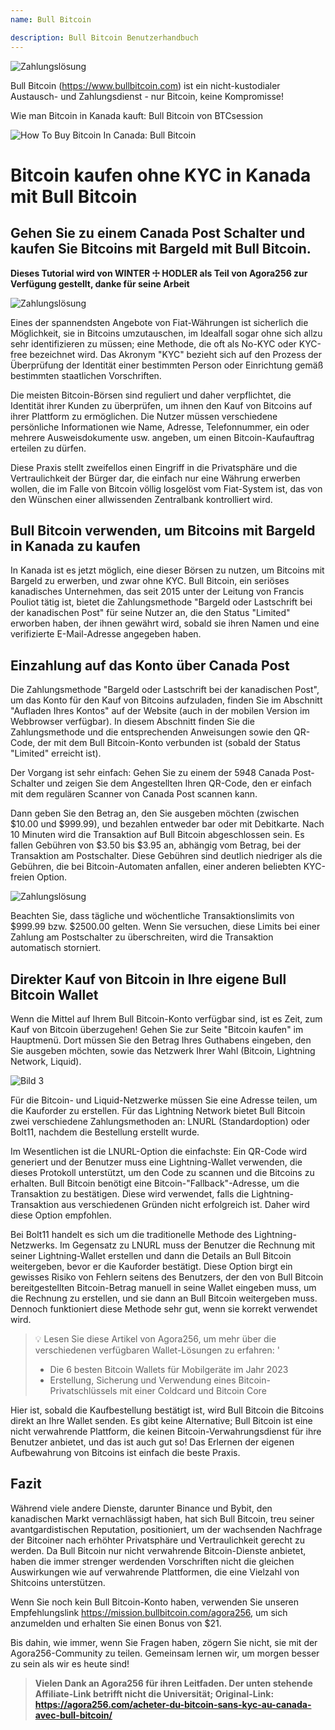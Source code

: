 ```yaml
---
name: Bull Bitcoin

description: Bull Bitcoin Benutzerhandbuch
---
```


![Zahlungslösung](assets/cover.jpeg)

Bull Bitcoin (https://www.bullbitcoin.com) ist ein nicht-kustodialer Austausch- und Zahlungsdienst - nur Bitcoin, keine Kompromisse!

Wie man Bitcoin in Kanada kauft: Bull Bitcoin von BTCsession

![How To Buy Bitcoin In Canada: Bull Bitcoin](https://youtu.be/aKs8bKwLjJQ)

# Bitcoin kaufen ohne KYC in Kanada mit Bull Bitcoin

## Gehen Sie zu einem Canada Post Schalter und kaufen Sie Bitcoins mit Bargeld mit Bull Bitcoin.

**Dieses Tutorial wird von WINTER ☩ HODLER als Teil von Agora256 zur Verfügung gestellt, danke für seine Arbeit**

![Zahlungslösung](assets/1.jpeg)

Eines der spannendsten Angebote von Fiat-Währungen ist sicherlich die Möglichkeit, sie in Bitcoins umzutauschen, im Idealfall sogar ohne sich allzu sehr identifizieren zu müssen; eine Methode, die oft als No-KYC oder KYC-free bezeichnet wird. Das Akronym "KYC" bezieht sich auf den Prozess der Überprüfung der Identität einer bestimmten Person oder Einrichtung gemäß bestimmten staatlichen Vorschriften.

Die meisten Bitcoin-Börsen sind reguliert und daher verpflichtet, die Identität ihrer Kunden zu überprüfen, um ihnen den Kauf von Bitcoins auf ihrer Plattform zu ermöglichen. Die Nutzer müssen verschiedene persönliche Informationen wie Name, Adresse, Telefonnummer, ein oder mehrere Ausweisdokumente usw. angeben, um einen Bitcoin-Kaufauftrag erteilen zu dürfen.

Diese Praxis stellt zweifellos einen Eingriff in die Privatsphäre und die Vertraulichkeit der Bürger dar, die einfach nur eine Währung erwerben wollen, die im Falle von Bitcoin völlig losgelöst vom Fiat-System ist, das von den Wünschen einer allwissenden Zentralbank kontrolliert wird.

## Bull Bitcoin verwenden, um Bitcoins mit Bargeld in Kanada zu kaufen

In Kanada ist es jetzt möglich, eine dieser Börsen zu nutzen, um Bitcoins mit Bargeld zu erwerben, und zwar ohne KYC. Bull Bitcoin, ein seriöses kanadisches Unternehmen, das seit 2015 unter der Leitung von Francis Pouliot tätig ist, bietet die Zahlungsmethode "Bargeld oder Lastschrift bei der kanadischen Post" für seine Nutzer an, die den Status "Limited" erworben haben, der ihnen gewährt wird, sobald sie ihren Namen und eine verifizierte E-Mail-Adresse angegeben haben.

## Einzahlung auf das Konto über Canada Post

Die Zahlungsmethode "Bargeld oder Lastschrift bei der kanadischen Post", um das Konto für den Kauf von Bitcoins aufzuladen, finden Sie im Abschnitt "Aufladen Ihres Kontos" auf der Website (auch in der mobilen Version im Webbrowser verfügbar). In diesem Abschnitt finden Sie die Zahlungsmethode und die entsprechenden Anweisungen sowie den QR-Code, der mit dem Bull Bitcoin-Konto verbunden ist (sobald der Status "Limited" erreicht ist).

Der Vorgang ist sehr einfach: Gehen Sie zu einem der 5948 Canada Post-Schalter und zeigen Sie dem Angestellten Ihren QR-Code, den er einfach mit dem regulären Scanner von Canada Post scannen kann.

Dann geben Sie den Betrag an, den Sie ausgeben möchten (zwischen $10.00 und $999.99), und bezahlen entweder bar oder mit Debitkarte. Nach 10 Minuten wird die Transaktion auf Bull Bitcoin abgeschlossen sein. Es fallen Gebühren von $3.50 bis $3.95 an, abhängig vom Betrag, bei der Transaktion am Postschalter. Diese Gebühren sind deutlich niedriger als die Gebühren, die bei Bitcoin-Automaten anfallen, einer anderen beliebten KYC-freien Option.

![Zahlungslösung](assets/2.jpeg)

Beachten Sie, dass tägliche und wöchentliche Transaktionslimits von $999.99 bzw. $2500.00 gelten. Wenn Sie versuchen, diese Limits bei einer Zahlung am Postschalter zu überschreiten, wird die Transaktion automatisch storniert.

## Direkter Kauf von Bitcoin in Ihre eigene Bull Bitcoin Wallet

Wenn die Mittel auf Ihrem Bull Bitcoin-Konto verfügbar sind, ist es Zeit, zum Kauf von Bitcoin überzugehen! Gehen Sie zur Seite "Bitcoin kaufen" im Hauptmenü. Dort müssen Sie den Betrag Ihres Guthabens eingeben, den Sie ausgeben möchten, sowie das Netzwerk Ihrer Wahl (Bitcoin, Lightning Network, Liquid).

![Bild 3](assets/3.jpeg)

Für die Bitcoin- und Liquid-Netzwerke müssen Sie eine Adresse teilen, um die Kauforder zu erstellen. Für das Lightning Network bietet Bull Bitcoin zwei verschiedene Zahlungsmethoden an: LNURL (Standardoption) oder Bolt11, nachdem die Bestellung erstellt wurde.

Im Wesentlichen ist die LNURL-Option die einfachste: Ein QR-Code wird generiert und der Benutzer muss eine Lightning-Wallet verwenden, die dieses Protokoll unterstützt, um den Code zu scannen und die Bitcoins zu erhalten. Bull Bitcoin benötigt eine Bitcoin-"Fallback"-Adresse, um die Transaktion zu bestätigen. Diese wird verwendet, falls die Lightning-Transaktion aus verschiedenen Gründen nicht erfolgreich ist. Daher wird diese Option empfohlen.

Bei Bolt11 handelt es sich um die traditionelle Methode des Lightning-Netzwerks. Im Gegensatz zu LNURL muss der Benutzer die Rechnung mit seiner Lightning-Wallet erstellen und dann die Details an Bull Bitcoin weitergeben, bevor er die Kauforder bestätigt. Diese Option birgt ein gewisses Risiko von Fehlern seitens des Benutzers, der den von Bull Bitcoin bereitgestellten Bitcoin-Betrag manuell in seine Wallet eingeben muss, um die Rechnung zu erstellen, und sie dann an Bull Bitcoin weitergeben muss. Dennoch funktioniert diese Methode sehr gut, wenn sie korrekt verwendet wird.

> 💡 Lesen Sie diese Artikel von Agora256, um mehr über die verschiedenen verfügbaren Wallet-Lösungen zu erfahren:
> '
>
> - Die 6 besten Bitcoin Wallets für Mobilgeräte im Jahr 2023
> - Erstellung, Sicherung und Verwendung eines Bitcoin-Privatschlüssels mit einer Coldcard und Bitcoin Core

Hier ist, sobald die Kaufbestellung bestätigt ist, wird Bull Bitcoin die Bitcoins direkt an Ihre Wallet senden. Es gibt keine Alternative; Bull Bitcoin ist eine nicht verwahrende Plattform, die keinen Bitcoin-Verwahrungsdienst für ihre Benutzer anbietet, und das ist auch gut so! Das Erlernen der eigenen Aufbewahrung von Bitcoins ist einfach die beste Praxis.

## Fazit

Während viele andere Dienste, darunter Binance und Bybit, den kanadischen Markt vernachlässigt haben, hat sich Bull Bitcoin, treu seiner avantgardistischen Reputation, positioniert, um der wachsenden Nachfrage der Bitcoiner nach erhöhter Privatsphäre und Vertraulichkeit gerecht zu werden. Da Bull Bitcoin nur nicht verwahrende Bitcoin-Dienste anbietet, haben die immer strenger werdenden Vorschriften nicht die gleichen Auswirkungen wie auf verwahrende Plattformen, die eine Vielzahl von Shitcoins unterstützen.

Wenn Sie noch kein Bull Bitcoin-Konto haben, verwenden Sie unseren Empfehlungslink https://mission.bullbitcoin.com/agora256, um sich anzumelden und erhalten Sie einen Bonus von $21.

Bis dahin, wie immer, wenn Sie Fragen haben, zögern Sie nicht, sie mit der Agora256-Community zu teilen. Gemeinsam lernen wir, um morgen besser zu sein als wir es heute sind!

> **Vielen Dank an Agora256 für ihren Leitfaden. Der unten stehende Affiliate-Link betrifft nicht die Universität; Original-Link: https://agora256.com/acheter-du-bitcoin-sans-kyc-au-canada-avec-bull-bitcoin/**
